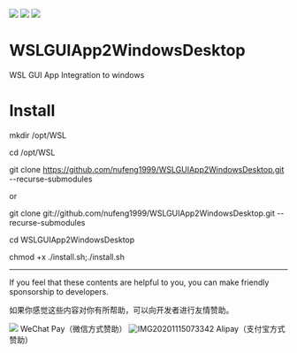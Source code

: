 ![](https://img.shields.io/badge/WSL-GUI-green) ![](https://img.shields.io/badge/Cygwin-XWin-orange) ![](https://img.shields.io/github/watchers/nufeng1999/wsl_XWin_Cygwin)
# WSLGUIApp2WindowsDesktop
WSL GUI App Integration to windows

# Install

mkdir /opt/WSL

cd /opt/WSL

git clone https://github.com/nufeng1999/WSLGUIApp2WindowsDesktop.git   --recurse-submodules

or

git clone git://github.com/nufeng1999/WSLGUIApp2WindowsDesktop.git   --recurse-submodules

cd WSLGUIApp2WindowsDesktop

chmod +x ./install.sh;./install.sh

***
If you feel that these contents are helpful to you, you can make friendly sponsorship to developers.

如果你感觉这些内容对你有所帮助，可以向开发者进行友情赞助。

<img src="https://nufeng1999.github.io/imgs/wxzf.png"/>
WeChat Pay（微信方式赞助）

<img src="https://nufeng1999.github.io/imgs/zfbzf.png" alt="IMG20201115073342"/>
Alipay（支付宝方式赞助）
